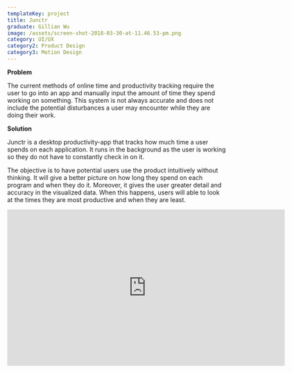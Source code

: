 ```yaml
---
templateKey: project
title: Junctr
graduate: Gillian Wu
image: /assets/screen-shot-2018-03-30-at-11.46.53-pm.png
category: UI/UX
category2: Product Design
category3: Motion Design
---
```

**Problem**

The current methods of online time and productivity tracking require the user
to go into an app and manually input the amount of time they spend working
on something. This system is not always accurate and does not include the
potential disturbances a user may encounter while they are doing their work.

**Solution**

Junctr is a desktop productivity-app that tracks how much time a user spends on each application. It runs in the background as the user is working so they do not have to constantly check in on it.  

The objective is to have potential users use the product intuitively without
 thinking. It will give a better picture on how long they spend on each program
and when they do it. Moreover, it gives the user greater detail and accuracy in
the visualized data. When this happens, users will able to look at the times they
are most productive and when they are least.

<iframe src="https://player.vimeo.com/video/262612651" width="640" height="360" frameborder="0" webkitallowfullscreen mozallowfullscreen allowfullscreen></iframe>

